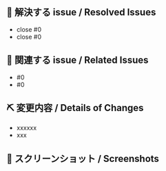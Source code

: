 <!-- Issue 番号がない PR は受け付けません。 -->
<!-- We don't accept PRs which has no Issue ID. -->

## 👏 解決する issue / Resolved Issues
- close #0
- close #0

## 📝 関連する issue / Related Issues
- #0
- #0

## ⛏ 変更内容 / Details of Changes
<!-- 変更を端的に箇条書きで -->
<!-- List down your changes concisely -->
- xxxxxx
- xxx

## 📸 スクリーンショット / Screenshots
<!-- スタイルなどの変更の場合はスクリーンショットがあるとレビューしやすいです -->
<!-- Changes in styles would be easier to review with screenshots! -->
